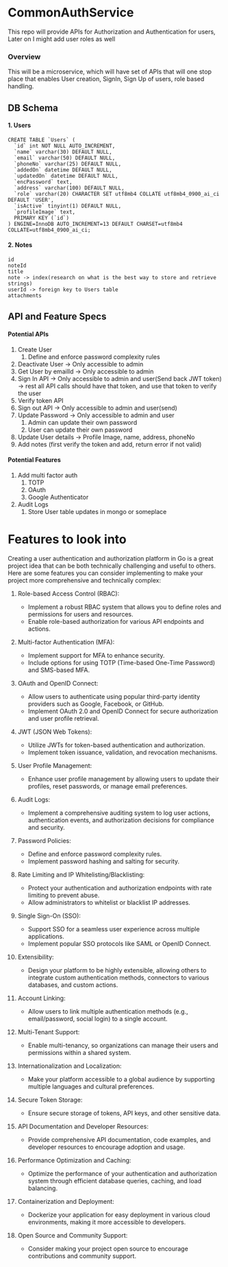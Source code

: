 # CommonAuthService
This repo will provide APIs for Authorization and Authentication for users, Later on I might add user roles as well

### Overview

This will be a microservice, which will have set of APIs that will one stop place that enables User creation, SignIn, Sign Up of users, role based handling.


## DB Schema

#### 1. Users

```
CREATE TABLE `Users` (
  `id` int NOT NULL AUTO_INCREMENT,
  `name` varchar(30) DEFAULT NULL,
  `email` varchar(50) DEFAULT NULL,
  `phoneNo` varchar(25) DEFAULT NULL,
  `addedOn` datetime DEFAULT NULL,
  `updatedOn` datetime DEFAULT NULL,
  `encPassword` text,
  `address` varchar(100) DEFAULT NULL,
  `role` varchar(20) CHARACTER SET utf8mb4 COLLATE utf8mb4_0900_ai_ci DEFAULT 'USER',
  `isActive` tinyint(1) DEFAULT NULL,
  `profileImage` text,
  PRIMARY KEY (`id`)
) ENGINE=InnoDB AUTO_INCREMENT=13 DEFAULT CHARSET=utf8mb4 COLLATE=utf8mb4_0900_ai_ci;

```

#### 2. Notes

```
id
noteId
title
note -> index(research on what is the best way to store and retrieve strings) 
userId -> foreign key to Users table
attachments
```



## API and Feature Specs

#### Potential APIs

1. Create User
    1. Define and enforce password complexity rules
2. Deactivate User -> Only accessible to admin
3. Get User by emailId -> Only accessible to admin
4. Sign In API -> Only accessible to admin and user(Send back JWT token) -> rest all API calls should have that token, and use that token to verify the user
5. Verify token API
6. Sign out API -> Only accessible to admin and user(send)
7. Update Password -> Only accessible to admin and user
    1. Admin can update their own password
    2. User can update their own password
8. Update User details -> Profile Image, name, address, phoneNo
9. Add notes (first verify the token and add, return error if not valid)

#### Potential Features
1. Add multi factor auth
    1. TOTP
    2. OAuth
    3. Google Authenticator
2. Audit Logs
    1. Store User table updates in mongo or someplace




# Features to look into


Creating a user authentication and authorization platform in Go is a great project idea that can be both technically challenging and useful to others. Here are some features you can consider implementing to make your project more comprehensive and technically complex:

1. Role-based Access Control (RBAC):

    - Implement a robust RBAC system that allows you to define roles and permissions for users and resources.
    - Enable role-based authorization for various API endpoints and actions.
2. Multi-factor Authentication (MFA):

    - Implement support for MFA to enhance security.
    - Include options for using TOTP (Time-based One-Time Password) and SMS-based MFA.
3. OAuth and OpenID Connect:

    - Allow users to authenticate using popular third-party identity providers such as Google, Facebook, or GitHub.
    - Implement OAuth 2.0 and OpenID Connect for secure authorization and user profile retrieval.
4. JWT (JSON Web Tokens):

    - Utilize JWTs for token-based authentication and authorization.
    - Implement token issuance, validation, and revocation mechanisms.
5. User Profile Management:

    - Enhance user profile management by allowing users to update their profiles, reset passwords, or manage email preferences.
6. Audit Logs:

    - Implement a comprehensive auditing system to log user actions, authentication events, and authorization decisions for compliance and security.
7. Password Policies:

    - Define and enforce password complexity rules.
    - Implement password hashing and salting for security.
8. Rate Limiting and IP Whitelisting/Blacklisting:

    - Protect your authentication and authorization endpoints with rate limiting to prevent abuse.
    - Allow administrators to whitelist or blacklist IP addresses.
9. Single Sign-On (SSO):

    - Support SSO for a seamless user experience across multiple applications.
    - Implement popular SSO protocols like SAML or OpenID Connect.
10. Extensibility:

    - Design your platform to be highly extensible, allowing others to integrate custom authentication methods, connectors to various databases, and custom actions.
11. Account Linking:

    - Allow users to link multiple authentication methods (e.g., email/password, social login) to a single account.
12. Multi-Tenant Support:

    - Enable multi-tenancy, so organizations can manage their users and permissions within a shared system.
13. Internationalization and Localization:

    - Make your platform accessible to a global audience by supporting multiple languages and cultural preferences.
14. Secure Token Storage:

    - Ensure secure storage of tokens, API keys, and other sensitive data.
15. API Documentation and Developer Resources:

    - Provide comprehensive API documentation, code examples, and developer resources to encourage adoption and usage.
16. Performance Optimization and Caching:

    - Optimize the performance of your authentication and authorization system through efficient database queries, caching, and load balancing.
17. Containerization and Deployment:

    - Dockerize your application for easy deployment in various cloud environments, making it more accessible to developers.
18. Open Source and Community Support:

    - Consider making your project open source to encourage contributions and community support.